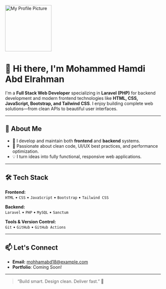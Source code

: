 <img src="https://imgur.com/a/4DrJVbD" width="150" alt="My Profile Picture">

# 👋 Hi there, I'm Mohammed Hamdi Abd Elrahman

I'm a **Full Stack Web Developer** specializing in **Laravel (PHP)** for backend development and modern frontend technologies like **HTML, CSS, JavaScript, Bootstrap, and Tailwind CSS**. I enjoy building complete web solutions—from clean APIs to beautiful user interfaces.

---

## 🚀 About Me

- 🔧 I develop and maintain both **frontend** and **backend** systems.
- 🎯 Passionate about clean code, UI/UX best practices, and performance optimization.
- 💡 I turn ideas into fully functional, responsive web applications.

---

## 🛠️ Tech Stack

**Frontend:**  
`HTML` • `CSS` • `JavaScript` • `Bootstrap` • `Tailwind CSS`

**Backend:**  
`Laravel` • `PHP` • `MySQL` • `Sanctum`

**Tools & Version Control:**  
`Git` • `GitHub` • `GitHub Actions`

---

## 📫 Let's Connect

- **Email:** mohhamabd18@example.com
- **Portfolio**: Coming Soon!

---

> “Build smart. Design clean. Deliver fast.” 🚀
